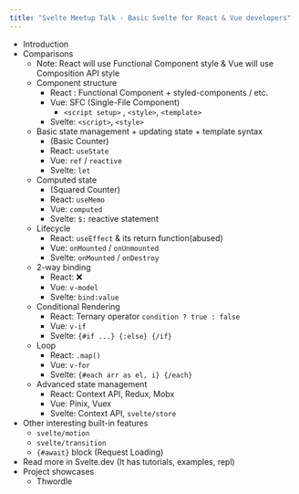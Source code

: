 ```yaml
---
title: "Svelte Meetup Talk - Basic Svelte for React & Vue developers"
---
```


- Introduction
- Comparisons
  - Note: React will use Functional Component style & Vue will use Composition API style
  - Component structure
    - React : Functional Component + styled-components / etc.
    - Vue: SFC (Single-File Component)
      - `<script setup>` , `<style>`, `<template>`
    - Svelte: `<script>`, `<style>`
  - Basic state management + updating state + template syntax
    - (Basic Counter)
    - React: `useState`
    - Vue:  `ref` / `reactive`
    - Svelte: `let`
  - Computed state
    - (Squared Counter)
    - React: `useMemo`
    - Vue: `computed`
    - Svelte: `$:` reactive statement
  - Lifecycle
    - React: `useEffect` & its return function(abused)
    - Vue: `onMounted` / `onUnmounted`
    - Svelte: `onMounted` / `onDestroy`
  - 2-way binding
    - React: ❌
    - Vue: `v-model`
    - Svelte: `bind:value`
  - Conditional Rendering
    - React: Ternary operator `condition ? true : false`
    - Vue: `v-if`
    - Svelte: `{#if ...} {:else} {/if}`
  - Loop
    - React: `.map()`
    - Vue: `v-for`
    - Svelte: `{#each arr as el, i} {/each}`
  - Advanced state management
    - React: Context API, Redux, Mobx
    - Vue: Pinix, Vuex
    - Svelte: Context API, `svelte/store`
- Other interesting built-in features
  - `svelte/motion`
  - `svelte/transition`
  - `{#await}` block (Request Loading)
- Read more in Svelte.dev (It has tutorials, examples, repl)
- Project showcases
  - Thwordle